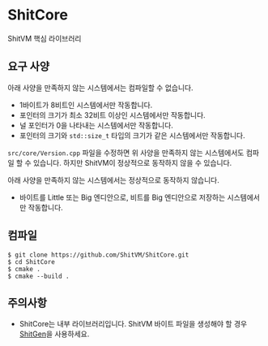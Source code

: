 # ShitCore
ShitVM 핵심 라이브러리

## 요구 사양
아래 사양을 만족하지 않는 시스템에서는 컴파일할 수 없습니다. 
- 1바이트가 8비트인 시스템에서만 작동합니다.
- 포인터의 크기가 최소 32비트 이상인 시스템에서만 작동합니다.
- 널 포인터가 0을 나타내는 시스템에서만 작동합니다.
- 포인터의 크기와 `std::size_t` 타입의 크기가 같은 시스템에서만 작동합니다.

`src/core/Version.cpp` 파일을 수정하면 위 사양을 만족하지 않는 시스템에서도 컴파일 할 수 있습니다. 하지만 ShitVM이 정상적으로 동작하지 않을 수 있습니다.

아래 사양을 만족하지 않는 시스템에서는 정상적으로 동작하지 않습니다.
- 바이트를 Little 또는 Big 엔디안으로, 비트를 Big 엔디안으로 저장하는 시스템에서만 작동합니다.

## 컴파일
```
$ git clone https://github.com/ShitVM/ShitCore.git
$ cd ShitCore
$ cmake .
$ cmake --build .
```

## 주의사항
- ShitCore는 내부 라이브러리입니다. ShitVM 바이트 파일을 생성해야 할 경우 [ShitGen](https://github.com/ShitVM/ShitGen)을 사용하세요.